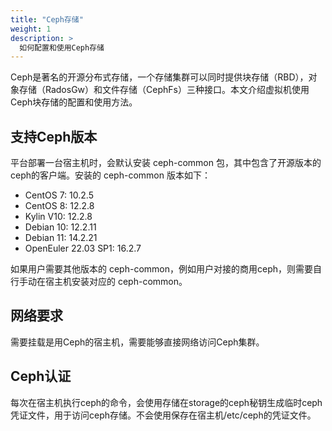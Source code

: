 ```yaml
---
title: "Ceph存储"
weight: 1
description: >
  如何配置和使用Ceph存储
---
```


Ceph是著名的开源分布式存储，一个存储集群可以同时提供块存储（RBD），对象存储（RadosGw）和文件存储（CephFs）三种接口。本文介绍虚拟机使用Ceph块存储的配置和使用方法。

## 支持Ceph版本

平台部署一台宿主机时，会默认安装 ceph-common 包，其中包含了开源版本的 ceph的客户端。安装的 ceph-common 版本如下：

* CentOS 7: 10.2.5
* CentOS 8: 12.2.8
* Kylin V10: 12.2.8
* Debian 10: 12.2.11
* Debian 11: 14.2.21
* OpenEuler 22.03 SP1: 16.2.7

如果用户需要其他版本的 ceph-common，例如用户对接的商用ceph，则需要自行手动在宿主机安装对应的 ceph-common。

## 网络要求

需要挂载是用Ceph的宿主机，需要能够直接网络访问Ceph集群。

## Ceph认证

每次在宿主机执行ceph的命令，会使用存储在storage的ceph秘钥生成临时ceph凭证文件，用于访问ceph存储。不会使用保存在宿主机/etc/ceph的凭证文件。